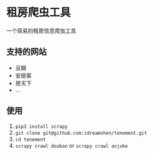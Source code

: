 # 租房爬虫工具
一个简易的租房信息爬虫工具

## 支持的网站
* 豆瓣
* 安居客
* 房天下
* ...

## 使用
1. `pip3 install scrapy`
2. `git clone git@github.com:idreamshen/tenement.git`
3. `cd tenement`
4. `scrapy crawl douban` or `scrapy crawl anjuke`